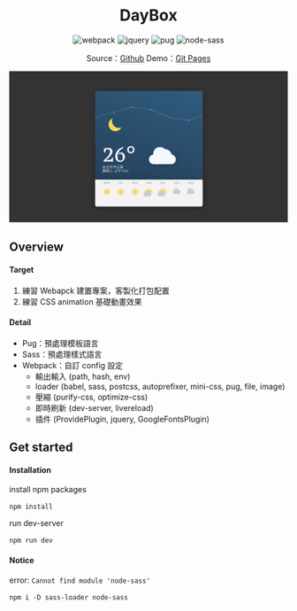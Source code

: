 <!-- Title & Logo -->
<h1 align="center">DayBox</h1>

<!-- tag & links (Version\Lang\Package) -->
<p align="center">
    <img src="https://img.shields.io/badge/webpack-4.36.1-blue" alt="webpack" />
    <img src="https://img.shields.io/badge/jquery-3.4.1-4DACFF" alt="jquery" />
    <img src="https://img.shields.io/badge/pug-2.0.4-684c00" alt="pug" />
    <img src="https://img.shields.io/badge/node--sass-4.12.0-ff69b4" alt="node-sass" />
</p>
<p align="center">
    Source：<a href="https://github.com/evilz0212/ex-js-memoryblock/">Github</a>
	Demo：<a href="https://evilz0212.github.io/ex-js-memoryblock/">Git Pages</a>
<p>

<!-- Overview (Preview\Purpose\Description) -->
![DayBox](./app/public/preview.png)

## Overview
#### Target
1. 練習 Webapck 建置專案，客製化打包配置
2. 練習 CSS animation 基礎動畫效果

#### Detail
-   Pug：預處理模板語言
-   Sass：預處理樣式語言
-   Webpack：自訂 config 設定
    -  輸出輸入 (path, hash, env)
    -  loader (babel, sass, postcss, autoprefixer, mini-css, pug, file, image)
    -  壓縮 (purify-css, optimize-css)
    -  即時刷新 (dev-server, livereload)
    -  插件 (ProvidePlugin, jquery, GoogleFontsPlugin)

<!-- Get started (Install\Step) -->
## Get started
#### Installation
install npm packages
```
npm install
```
run dev-server
```
npm run dev
```
#### Notice
error: ```Cannot find module 'node-sass'```
```
npm i -D sass-loader node-sass
```

<!-- Partner -->

<!-- License -->
